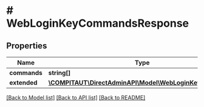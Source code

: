 # # WebLoginKeyCommandsResponse

## Properties

Name | Type | Description | Notes
------------ | ------------- | ------------- | -------------
**commands** | **string[]** |  |
**extended** | [**\COMPITAUT\DirectAdminAPI\Model\WebLoginKeyCommand[]**](WebLoginKeyCommand.md) |  |

[[Back to Model list]](../../README.md#models) [[Back to API list]](../../README.md#endpoints) [[Back to README]](../../README.md)
